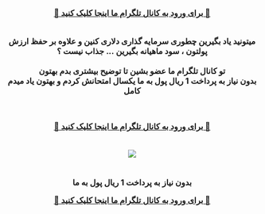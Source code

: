 <div id="vip" dir="rtl"> <center> <h3 > <b>   <br>  

<a  target="_blank" href="https://t.me/daramad_dlri"> 🔗 برای ورود به کانال تلگرام ما اینجا کلیک کنید 🚀
 </a><br> <br> 
 
میتونید یاد بگیرین چطوری سرمایه گذاری دلاری کنین و علاوه بر حفظ ارزش پولتون ، سود ماهیانه بگیرین ...
جذاب نیست ؟
<br> <br> 
تو کانال تلگرام ما عضو بشین تا توضیح بیشتری بدم بهتون
<br> 
بدون نیاز به پرداخت 1 ریال پول به ما
یکسال امتحانش کردم و بهتون یاد میدم کامل

<br> 

<a  target="_blank" href="https://t.me/daramad_dlri"> 🔗 برای ورود به کانال تلگرام ما اینجا کلیک کنید 🚀
 </a>
<br> <br> 

<img src="https://ideh-bartar.ir/wp-content/uploads/2022/12/1-11.jpg"><br> <br> <br>
بدون نیاز به پرداخت 1 ریال پول به ما
<br> 


<a  target="_blank" href="https://t.me/daramad_dlri"> 🔗 برای ورود به کانال تلگرام ما اینجا کلیک کنید 🚀
 </a>
 
</div>
